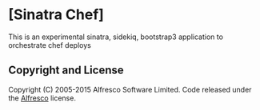 # [Sinatra Chef]

This is an experimental sinatra, sidekiq, bootstrap3 application to orchestrate chef deploys

## Copyright and License

Copyright (C) 2005-2015 Alfresco Software Limited. Code released under the [Alfresco](https://github.com/svidrascu/SinatraChef/blob/master/LICENSE) license.
